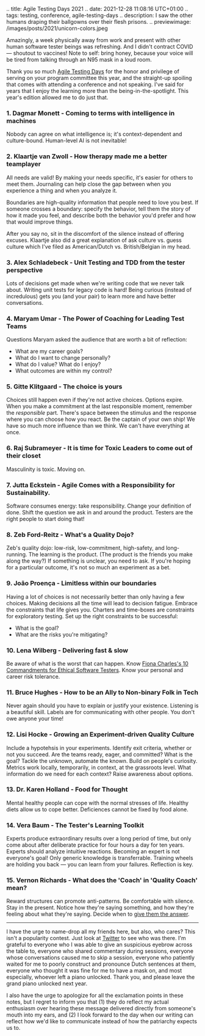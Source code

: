 .. title: Agile Testing Days 2021
.. date: 2021-12-28 11:08:16 UTC+01:00
.. tags: testing, conference, agile-testing-days
.. description: I saw the other humans draping their ballgowns over their flesh prisons. 
.. previewimage: /images/posts/2021/unicorn-colors.jpeg

Amazingly, a week physically away from work and present with other human software tester beings was refreshing. And I didn't contract COVID — shoutout to vaccines! Note to self: bring honey, because your voice will be tired from talking through an N95 mask in a loud room. 

Thank you so much [Agile Testing Days](https://agiletestingdays.com/) for the honor and privilege of serving on your program committee this year, and the straight-up spoiling that comes with attending a conference and not speaking. I've said for years that I enjoy the learning more than the being-in-the-spotlight. This year's edition allowed me to do just that. 

### 1. Dagmar Monett - Coming to terms with intelligence in machines

Nobody can agree on what intelligence is; it's context-dependent and culture-bound. Human-level AI is not inevitable!

### 2. Klaartje van Zwoll - How therapy made me a better teamplayer

All needs are valid! By making your needs specific, it's easier for others to meet them. Journaling can help close the gap between when you experience a thing and when you analyze it. 

Boundaries are high-quality information that people need to love you best. If someone crosses a boundary: specify the behavior, tell them the story of how it made you feel, and describe both the behavior you'd prefer and how that would improve things. 

After you say no, sit in the discomfort of the silence instead of offering excuses. Klaartje also did a great explanation of ask culture vs. guess culture which I've filed as American/Dutch vs. British/Belgian in my head. 

### 3. Alex Schladebeck - Unit Testing and TDD from the tester perspective

Lots of decisions get made when we're writing code that we never talk about. Writing unit tests for legacy code is hard! Being curious (instead of incredulous) gets you (and your pair) to learn more and have better conversations. 

### 4. Maryam Umar - The Power of Coaching for Leading Test Teams

Questions Maryam asked the audience that are worth a bit of reflection: 

- What are my career goals?
- What do I want to change personally? 
- What do I value? What do I enjoy?
- What outcomes are within my control?

### 5. Gitte Klitgaard - The choice is yours

Choices still happen even if they're not active choices. Options expire. When you make a commitment at the last responsible moment, remember the _responsible_ part. There's space between the stimulus and the response where you can choose how you react. Be the captain of your own ship! We have so much more influence than we think. We can't have everything at once.

### 6. Raj Subrameyer - It is time for Toxic Leaders to come out of their closet

Masculinity is toxic. Moving on. 

### 7. Jutta Eckstein - Agile Comes with a Responsibility for Sustainability.

Software consumes energy: take responsibility. Change your definition of done. Shift the question we ask in and around the product. Testers are the right people to start doing that!

### 8. Zeb Ford-Reitz - What's a Quality Dojo?

Zeb's quality dojo: low-risk, low-commitment, high-safety, and long-running. The learning is the product. (The product is the friends you make along the way?) If something is unclear, you need to ask. If you're hoping for a particular outcome, it's not so much an experiment as a bet. 

### 9. João Proença - Limitless within our boundaries

Having a lot of choices is not necessarily better than only having a few choices. Making decisions all the time will lead to decision fatigue. Embrace the constraints that life gives you. Charters and time-boxes are constraints for exploratory testing. Set up the right constraints to be successful: 

- What is the goal?
- What are the risks you're mitigating?

### 10. Lena Wilberg - Delivering fast & slow

Be aware of what is the worst that can happen. Know [Fiona Charles's 10 Commandments for Ethical Software Testers](https://nordictestingdays.eu/files/files/fiona_charles-10_commandments_for_ethical_testers_keynote_ntd2017.pdf). Know your personal and career risk tolerance. 

### 11. Bruce Hughes - How to be an Ally to Non-binary Folk in Tech

Never again should you have to explain or justify your existence. Listening is a beautiful skill. Labels are for communicating with other people. You don't owe anyone your time!

### 12. Lisi Hocke - Growing an Experiment-driven Quality Culture

Include a hypotehsis in your experiments. Identify exit criteria, whether or not you succeed. Are the teams ready, eager, and committed? What is the goal? Tackle the unknown, automate the known. Build on people's curiosity. Metrics work locally, temporarily, in context, at the grassroots level. What information do we need for each context? Raise awareness about options. 

### 13. Dr. Karen Holland - Food for Thought

Mental healthy people can cope with the normal stresses of life. Healthy diets allow us to cope better. Deficiences cannot be fixed by food alone. 

### 14. Vera Baum - The Tester's Learning Toolkit

Experts produce extraordinary results over a long period of time, but only come about after deliberate practice for four hours a day for ten years. Experts should analyze intuitive reactions. Becoming an expert is not everyone's goal! Only generic knowledge is transferrable. Training wheels are holding you back — you can learn from your failures. Reflection is key. 

### 15. Vernon Richards - What does the 'Coach' in 'Quality Coach' mean?

Reward structures can promote anti-patterns. Be comfortable with silence. Stay in the present. Notice how they're saying something, and how they're feeling about what they're saying. Decide when to [give them the answer](https://elizabethzagroba.com/posts/2021/give_them_the_fish_then_teach_them_to_fish/). 

---

I have the urge to name-drop all my friends here, but also, who cares? This isn't a popularity contest. Just look at [Twitter](https://twitter.com/search?q=%23agiletd) to see who was there.  I'm grateful to everyone who I was able to give an suspicious eyebrow across the table to, everyone who shared commentary during sessions, everyone whose conversations caused me to skip a session, everyone who patiently waited for me to poorly construct and pronounce Dutch sentences at them, everyone who thought it was fine for me to have a mask on, and most especially, whoever left a piano unlocked. Thank you, and please leave the grand piano unlocked next year. 

I also have the urge to apologize for all the exclamation points in these notes, but I regret to inform you that (1) they do reflect my actual enthusiasm over hearing these message delivered directly from someone's mouth into my ears, and (2) I look forward to the day when our writing can reflect how we'd like to communicate instead of how the patriarchy expects us to. 













